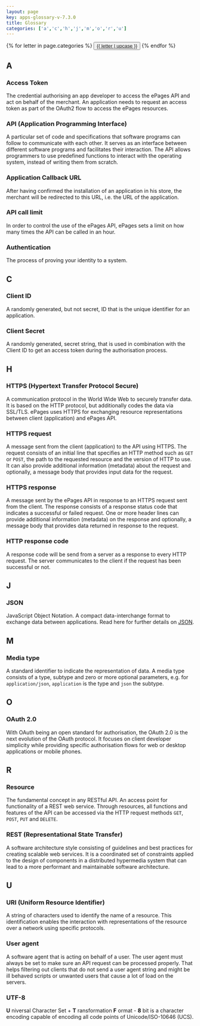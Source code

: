 ```yaml
---
layout: page
key: apps-glossary-v-7.3.0
title: Glossary
categories: ['a','c','h','j','m','o','r','u']
---
```


<div class="btn-group" role="group">
 {% for letter in page.categories %}
   <button type="button" class="btn btn-default"><a href="#{{ letter }}">{{ letter | upcase }}</a></button>
 {% endfor %}
</div>

## A

### Access Token
The credential authorising an app developer to access the ePages API and act on behalf of the merchant.
An application needs to request an access token as part of the OAuth2 flow to access the ePages resources.

### API (Application Programming Interface)
A particular set of code and specifications that software programs can follow to communicate with each other.
It serves as an interface between different software programs and facilitates their interaction.
The API allows programmers to use predefined functions to interact with the operating system, instead of writing them from scratch.

### Application Callback URL
After having confirmed the installation of an application in his store, the merchant will be redirected to this URL, i.e. the URL of the application.

### API call limit
In order to control the use of the ePages API, ePages sets a limit on how many times the API can be called in an hour.

### Authentication
The process of proving your identity to a system.

## C

### Client ID
A randomly generated, but not secret, ID that is the unique identifier for an application.

### Client Secret
A randomly generated, secret string, that is used in combination with the Client ID to get an access token during the authorisation process.

## H

### HTTPS (Hypertext Transfer Protocol Secure)
A communication protocol in the World Wide Web to securely transfer data.
It is based on the HTTP protocol, but additionally codes the data via SSL/TLS. ePages uses HTTPS for exchanging resource representations between client (application) and ePages API.

### HTTPS request
A message sent from the client (application) to the API using HTTPS.
The request consists of an initial line that specifies an HTTP method such as `GET` or `POST`, the path to the requested resource and the version of HTTP to use.
It can also provide additional information (metadata) about the request and optionally, a message body that provides input data for the request.

### HTTPS response
A message sent by the ePages API in response to an HTTPS request sent from the client.
The response consists of a response status code that indicates a successful or failed request.
One or more header lines can provide additional information (metadata) on the response and optionally, a message body that provides data returned in response to the request.

### HTTP response code
A response code will be send from a server as a response to every HTTP request.
The server communicates to the client if the request has been successful or not.

## J

### JSON
JavaScript Object Notation.
A compact data-interchange format to exchange data between applications. Read here for further details on [JSON](http://json.org).

## M

### Media type
A standard identifier to indicate the representation of data.
A media type consists of a type, subtype and zero or more optional parameters, e.g. for `application/json`, `application` is the type and `json` the subtype.

## O

### OAuth 2.0
With OAuth being an open standard for authorisation, the OAuth 2.0 is the next evolution of the OAuth protocol.
It focuses on client developer simplicity while providing specific authorisation flows for web or desktop applications or mobile phones.

## R

### Resource
The fundamental concept in any RESTful API. An access point for functionality of a REST web service.
Through resources, all functions and features of the API can be accessed via the HTTP request methods `GET`, `POST`, `PUT` and `DELETE`.

### REST (Representational State Transfer)
A software architecture style consisting of guidelines and best practices for creating scalable web services.
It is a coordinated set of constraints applied to the design of components in a distributed hypermedia system that can lead to a more performant and maintainable software architecture.

## U

### URI (Uniform Resource Identifier)
A string of characters used to identify the name of a resource.
This identification enables the interaction with representations of the resource over a network using specific protocols.

### User agent
A software agent that is acting on behalf of a user.
The user agent must always be set to make sure an API request can be processed properly.
That helps filtering out clients that do not send a user agent string and might be ill behaved scripts or unwanted users that cause a lot of load on the servers.

### UTF-8
**U** niversal Character Set + **T** ransformation **F** ormat - **8** bit is a character encoding capable of encoding all code points of Unicode/ISO-10646 (UCS).
